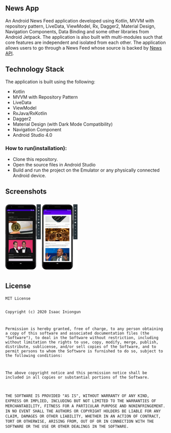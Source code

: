## News App

An Android News Feed application developed using Kotlin, MVVM with repository pattern, LiveData, ViewModel, Rx, Dagger2, Material Design, Navigation Components, Data Binding and some other libraries from Android Jetpack.
The application is also built with multi-modules such that core features are independent and isolated from each other. The application allows users to go through a News Feed whose source is backed by [News API](https://newsapi.org/docs/get-started).

## Technology Stack
The application is built using the following:

* Kotlin
* MVVM with Repository Pattern
* LiveData
* ViewModel
* RxJava/RxKotlin
* Dagger2
* Material Design (with Dark Mode Compatibility)
* Navigation Component
* Android Studio 4.0

### How to run(installation):

* Clone this repository.
* Open the source files in Android Studio
* Build and run the project on the Emulator or any physically connected Android device.
    
## Screenshots
[<img src="/media/screenshot_1.png" align="center" width ="22%" hspace="0" vspace="10">](/media/screenshot_1.png)
[<img src="/media/screenshot_2.png" align="center" width ="22%" hspace="0" vspace="10">](/media/screenshot_2.png)

## License
<p align="center"><pre><code>MIT License

Copyright (c) 2020 Isaac Iniongun

Permission is hereby granted, free of charge, to any person obtaining a copy
of this software and associated documentation files (the "Software"), to deal
in the Software without restriction, including without limitation the rights
to use, copy, modify, merge, publish, distribute, sublicense, and/or sell
copies of the Software, and to permit persons to whom the Software is
furnished to do so, subject to the following conditions:

The above copyright notice and this permission notice shall be included in all
copies or substantial portions of the Software.

THE SOFTWARE IS PROVIDED "AS IS", WITHOUT WARRANTY OF ANY KIND, EXPRESS OR
IMPLIED, INCLUDING BUT NOT LIMITED TO THE WARRANTIES OF MERCHANTABILITY,
FITNESS FOR A PARTICULAR PURPOSE AND NONINFRINGEMENT. IN NO EVENT SHALL THE
AUTHORS OR COPYRIGHT HOLDERS BE LIABLE FOR ANY CLAIM, DAMAGES OR OTHER
LIABILITY, WHETHER IN AN ACTION OF CONTRACT, TORT OR OTHERWISE, ARISING FROM,
OUT OF OR IN CONNECTION WITH THE SOFTWARE OR THE USE OR OTHER DEALINGS IN THE
SOFTWARE.
</code></pre>

</p>